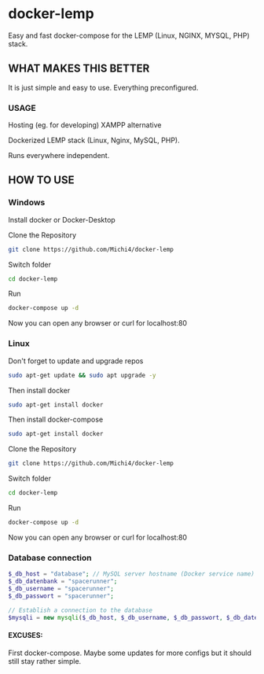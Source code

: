 # docker-lemp
Easy and fast docker-compose for the LEMP (Linux, NGINX, MYSQL, PHP) stack.


## WHAT MAKES THIS BETTER

It is just simple and easy to use. Everything preconfigured.

### USAGE

Hosting (eg. for developing) XAMPP alternative 

Dockerized LEMP stack (Linux, Nginx, MySQL, PHP).

Runs everywhere independent.



## HOW TO USE


### Windows
Install docker or Docker-Desktop

Clone the Repository
``` bash
git clone https://github.com/Michi4/docker-lemp
```
Switch folder
``` bash
cd docker-lemp
```
Run
``` bash
docker-compose up -d
```
Now you can open any browser or curl for localhost:80

### Linux
Don't forget to update and upgrade repos
``` bash
sudo apt-get update && sudo apt upgrade -y
```
Then install docker
``` bash
sudo apt-get install docker
```
Then install docker-compose
``` bash
sudo apt-get install docker
```

Clone the Repository
``` bash
git clone https://github.com/Michi4/docker-lemp
```
Switch folder
``` bash
cd docker-lemp
```
Run
``` bash
docker-compose up -d
```
Now you can open any browser or curl for localhost:80

### Database connection
```php
$_db_host = "database"; // MySQL server hostname (Docker service name)
$_db_datenbank = "spacerunner";
$_db_username = "spacerunner";
$_db_passwort = "spacerunner";

// Establish a connection to the database
$mysqli = new mysqli($_db_host, $_db_username, $_db_passwort, $_db_datenbank);
```

#### EXCUSES:
First docker-compose. Maybe some updates for more configs but it should still stay rather simple.
